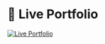 # 🚀 Live Portfolio

[![Live Portfolio](https://img.shields.io/badge/🚀%20Live-Click%20Here-brightgreen?style=for-the-badge)](https://your-portfolio-link.com)
